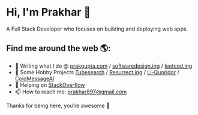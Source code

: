# Hi, I'm Prakhar 👋 

A Full Stack Developer who focuses on building and deploying web apps.

## Find me around the web 🌎:

- 🌱 Writing what I do @ [prakgupta.com](https://www.prakgupta.com/) / [softwaredesign.ing](https://www.softwaredesign.ing/) / [leetcod.ing](https://www.leetcod.ing/)
- 🔭 Some Hobby Projects [Tubesearch](https://tubesearch.vercel.app/) / [Resurrect.ing](https://www.resurrect.ing/) / [Li-Quoridor](https://li-quoridor.vercel.app/) / [ColdMessageAI](https://coldmessageai.vercel.app/)
- 🤔 Helping on [StackOverflow](https://stackoverflow.com/users/7293918/p-gupta)
- 📫 How to reach me: prakhar897@gmail.com

Thanks for being here, you're awesome 🙌
